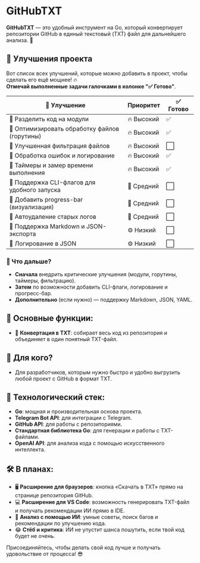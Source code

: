 # GitHubTXT

**GitHubTXT** — это удобный инструмент на Go, который конвертирует репозитории GitHub в единый текстовый (TXT) файл для дальнейшего анализа. 🚀

## 🚀 Улучшения проекта

Вот список всех улучшений, которые можно добавить в проект, чтобы сделать его ещё мощнее! 🔥  
**Отмечай выполненные задачи галочками в колонке "✅ Готово"**.

| 🔷 Улучшение                                  | Приоритет  | ✅ Готово |
| --------------------------------------------- | ---------- | --------- |
| 🔷 Разделить код на модули                    | 🔥 Высокий | ✅        |
| 🔷 Оптимизировать обработку файлов (горутины) | 🔥 Высокий | ✅        |
| 🔷 Улучшенная фильтрация файлов               | 🔥 Высокий | ⬜        |
| 🔷 Обработка ошибок и логирование             | 🔥 Высокий | ✅        |
| 🔷 Таймеры и замер времени выполнения         | 🔥 Высокий | ✅        |
| 🔷 Поддержка CLI-флагов для удобного запуска  | 🚀 Средний | ⬜        |
| 🔷 Добавить progress-bar (визуализация)       | 🚀 Средний | ⬜        |
| 🔷 Автоудаление старых логов                  | 🚀 Средний | ⬜        |
| 🔷 Поддержка Markdown и JSON-экспорта         | ⚙️ Низкий  | ⬜        |
| 🔷 Логирование в JSON                         | ⚙️ Низкий  | ⬜        |

### 📌 Что дальше?

- **Сначала** внедрить критические улучшения (модули, горутины, таймеры, фильтрацию).
- **Затем** по возможности добавить CLI-флаги, логирование и прогресс-бар.
- **Дополнительно** (если нужно) — поддержку Markdown, JSON, YAML.

## 🌟 Основные функции:

- 📂 **Конвертация в TXT**: собирает весь код из репозитория и объединяет в один понятный TXT-файл.

## 🎯 Для кого?

- Для разработчиков, которым нужно быстро и удобно выгрузить любой проект с GitHub в формат TXT.

## 📄 Технологический стек:

- **Go**: мощная и производительная основа проекта.
- **Telegram Bot API**: для интеграции с Telegram.
- **GitHub API**: для работы с репозиториями.
- **Стандартная библиотека Go**: для генерации и работы с TXT-файлами.
- **OpenAI API**: для анализа кода с помощью искусственного интеллекта.

## 🛠️ В планах:

- 🖥️ **Расширение для браузеров**: кнопка «Скачать в TXT» прямо на странице репозитория GitHub.
- 💻 **Расширение для VS Code**: возможность генерировать TXT-файл и получать рекомендации ИИ прямо в IDE.
- 🤖 **Анализ с помощью ИИ**: умные советы, поиск багов и рекомендации по улучшению кода.
- 😂 **Стёб и критика**: ИИ не упустит шанса пошутить, если твой код будет не очень.

Присоединяйтесь, чтобы делать свой код лучше и получать удовольствие от процесса! 😎
